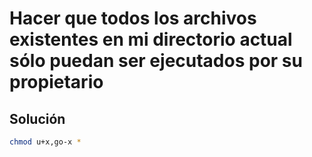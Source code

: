 # Hacer que todos los archivos existentes en mi directorio actual sólo puedan ser ejecutados por su propietario

## Solución

```bash
chmod u+x,go-x *
```
